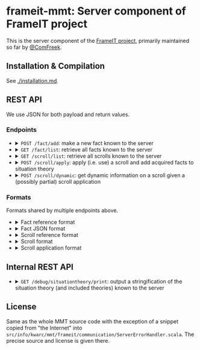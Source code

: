 # frameit-mmt: Server component of FrameIT project

This is the server component of the [FrameIT project](https://kwarc.info/systems/frameit/), primarily maintained so far by [@ComFreek](https://github.com/ComFreek).

## Installation & Compilation

See [./installation.md](./installation.md).

## REST API

We use JSON for both payload and return values.

### Endpoints

- <details><summary><code>POST /fact/add</code>: make a new fact known to the server</summary>

  - payload: a fact JSON object as detailled above without the "ref" field
  - return value: a fact reference JSON object

  </details>

- <details><summary><code>GET /fact/list</code>: retrieve all facts known to the server</summary>

  - payload: none
  - return value: a JSON array containing fact JSON objects

  </details>

- <details><summary><code>GET /scroll/list</code>: retrieve all scrolls known to the server</summary>

  - payload: none
  - return value: a JSON array containing scroll JSON objects

  </details>

- <details><summary><code>POST /scroll/apply</code>: apply (i.e. use) a scroll and add acquired facts to situation theory</summary>

  - payload: scroll application JSON object
  - return value: a JSON array of fact JSON objects

  </details>

- <details><summary><code>POST /scroll/dynamic</code>: get dynamic information on a scroll given a (possibly partial) scroll application</summary>

  - payload: scroll application JSON object
  - return value: a scroll JSON object
  
  Note that the return value differs from the scroll as output by `/scroll/list` making this endpoint useful after all.
  Namely, all fact and scroll labels, all fact types, and all fact definitions are subject to being dynamically adapted to the (possibly) partial scroll application.
  E.g., if the original scroll stated `A: point ❘ meta ?MetaAnnotations?label "A" ❙` to be a required fact with label "A"
  and the scroll application maps `A` to `P`  (where `P: point ❘ meta ?MetaAnnotations?label "P"` comes from the situation theory and has label "P"),
  then the dynamic scroll output by this endpoint will state `A: point ❘ meta ?MetaAnnotations?label "P" ❙`.
  The same holds for more complex labels built out of multiple labels of facts. 

  </details>

### Formats

Formats shared by multiple endpoints above.

- <details><summary>Fact reference format</summary>

    ```javascript
    {"uri": /* some uri */}
    ```
    
    Format only given for informational purposes, the game engine should treat fact reference objects opaquely.
    Do not depend on their internal structure.

  </details>

- <details><summary>Fact JSON format</summary>

    - variant a: general facts:
    
      ```javascript
      {
        "ref": /* fact reference */
        "label": "some label",
        "kind": "general",
        "tp": /* OMDoc JSON term */,
        "df": /* OMDoc JSON term or null or left out */
      }
      ```

    - variant b: veq facts
    
      ```javascript
      {
        "ref": /* fact reference */
        "label": "some label",
        "kind": "veq",
        "lhs":   /* OMDoc JSON term */,
        "value": /* OMF OmDoc JSON term */
      }
      ```

  </details>

- <details><summary>Scroll reference format</summary>

    ```javascript
    {
      "problemTheory": /* MMT URI as JSON string */,
      "solutionTheory": /* MMT URI as JSON string */
    }
    ```
  
    Format only given for informational purposes, the game engine should treat scroll reference objects opaquely.
    Do not depend on their internal structure. 

  </details>

- <details><summary>Scroll format</summary>

    ```javascript
    {
      "ref": /* scroll reference */,
      "label": "some label",
      "description": "some description",
      "requiredFacts": /* array of facts; facts that the scroll required you to give for scroll application */
      "acquiredFacts": /* array of facts; facts that the scroll gives you upon successful scroll application */
    }
    ```

  </details>

- <details><summary>Scroll application format</summary>

    ```javascript
    {
      "scroll": /* scroll reference */,
      "assignments": [
        ["ref": /* fact reference */, /* OMDoc JSON term (the assignment) */],
        /* ... more elements (same syntax) */
      ]
    }
    ```

  </details>

## Internal REST API

- <details><summary><code>GET /debug/situationtheory/print</code>: output a stringification of the situation theory (and included theories) known to the server</summary>

  - payload: none
  - return value: a JSON string containing MMT surface syntax (probably unparsable by MMT; for human consumption only)

  </details>

## License

Same as the whole MMT source code with the exception of a snippet copied from "the Internet" into `src/info/kwarc/mmt/frameit/communication/ServerErrorHandler.scala`. The precise source and license is given there.
